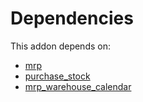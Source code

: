 # Dependencies

This addon depends on:

- [mrp](https://github.com/bringout/oca-ocb-mrp/tree/a9922818dc8c042d608e806bb98ba5cabc0e778a/odoo-bringout-oca-ocb-mrp)
- [purchase_stock](https://github.com/bringout/oca-ocb-warehouse/tree/3e067eb100be2ddf743af8f74cbee58df4eb6bb0/odoo-bringout-oca-ocb-purchase_stock)
- [mrp_warehouse_calendar](https://github.com/bringout/oca-mrp)

